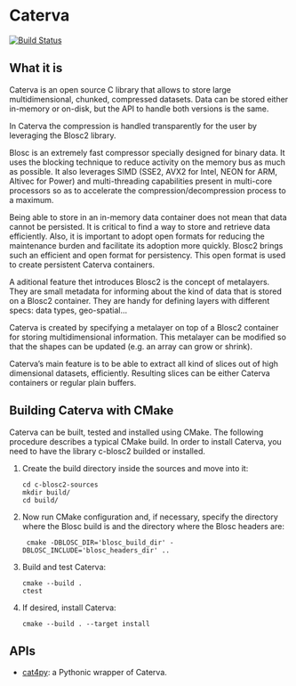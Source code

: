 # Caterva

[![Build Status](https://dev.azure.com/blosc/caterva/_apis/build/status/caterva?branchName=master)](https://dev.azure.com/blosc/caterva/_build/latest?definitionId=3&branchName=master)


## What it is

Caterva is an open source C library that allows to store large multidimensional, chunked,
compressed datasets. Data can be stored either in-memory or on-disk, but the API to handle both
versions is the same. 

In Caterva the compression is handled transparently for the user by leveraging the Blosc2 library.

Blosc is an extremely fast compressor specially designed for binary data. It uses the blocking
technique to reduce activity on the memory bus as much as possible. It also leverages SIMD
(SSE2, AVX2 for Intel, NEON for ARM, Altivec for Power) and multi-threading capabilities
present in multi-core processors so as to accelerate the compression/decompression process
to a maximum.

Being able to store in an in-memory data container does not mean that data cannot be persisted.
It is critical to find a way to store and retrieve data efficiently. Also, it is important to
adopt open formats for reducing the maintenance burden and facilitate its adoption more quickly.
Blosc2 brings such an efficient and open format for persistency. This open format is used to create
persistent Caterva containers.

A aditional feature thet introduces Blosc2 is the concept of metalayers. They are small metadata
for informing about the kind of data that is stored on a Blosc2 container. They are handy for
defining layers with different specs: data types, geo-spatial... 

Caterva is created by specifying a metalayer on top of a Blosc2 container for storing
multidimensional information. This metalayer can be modified so that the shapes can be updated
(e.g. an array can grow or shrink).

Caterva’s main feature is to be able to extract all kind of slices out of high dimensional
datasets, efficiently. Resulting slices can be either Caterva containers or regular plain buffers.


## Building Caterva with CMake

Caterva can be built, tested and installed using CMake. The following procedure describes a
typical CMake build. In order to install Caterva, you need to have the library c-blosc2 builded
 or installed.

1. Create the build directory inside the sources and move into it:
  
    ```
    cd c-blosc2-sources
    mkdir build/
    cd build/
    ```

2. Now run CMake configuration and, if necessary, specify the directory where the Blosc build is
and the directory where the Blosc headers are:
   ```
    cmake -DBLOSC_DIR='blosc_build_dir' -DBLOSC_INCLUDE='blosc_headers_dir' ..
    ```
 
3. Build and test Caterva:

    ```
    cmake --build .
   ctest
   ```
   
4. If desired, install Caterva:
    ```
    cmake --build . --target install
    ```
   

## APIs

- [cat4py](https://github.com/Blosc/cat4py): a Pythonic wrapper of Caterva.
